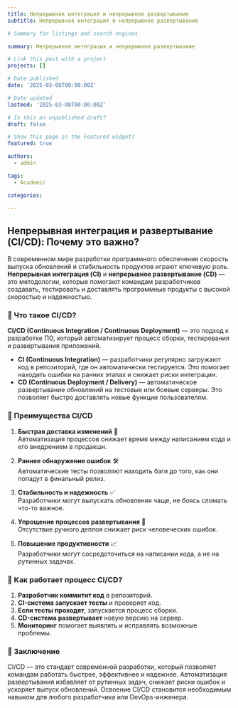 ```yaml
---
title: Непрерывная интеграция и непрерывное развертывание
subtitle: Непрерывная интеграция и непрерывное развертывание

# Summary for listings and search engines

summary: Непрерывная интеграция и непрерывное развертывание

# Link this post with a project
projects: []

# Date published
date: '2025-03-08T00:00:00Z'

# Date updated
lastmod: '2025-03-08T00:00:00Z'

# Is this an unpublished draft?
draft: false

# Show this page in the Featured widget?
featured: true

authors:
  - admin

tags:
  - Academic

categories:
  
---
```


## Непрерывная интеграция и развертывание (CI/CD): Почему это важно?

В современном мире разработки программного обеспечения скорость выпуска обновлений и стабильность продуктов играют ключевую роль. **Непрерывная интеграция (CI)** и **непрерывное развертывание (CD)** — это методологии, которые помогают командам разработчиков создавать, тестировать и доставлять программные продукты с высокой скоростью и надежностью.

### 🔹 Что такое CI/CD?
**CI/CD (Continuous Integration / Continuous Deployment)** — это подход к разработке ПО, который автоматизирует процесс сборки, тестирования и развертывания приложений.

- **CI (Continuous Integration)** — разработчики регулярно загружают код в репозиторий, где он автоматически тестируется. Это помогает находить ошибки на ранних этапах и снижает риски интеграции.
- **CD (Continuous Deployment / Delivery)** — автоматическое развертывание обновлений на тестовые или боевые серверы. Это позволяет быстро доставлять новые функции пользователям.

### 🔹 Преимущества CI/CD
1. **Быстрая доставка изменений** 🚀  
   Автоматизация процессов снижает время между написанием кода и его внедрением в продакшн.

2. **Раннее обнаружение ошибок** 🛠️  
   Автоматические тесты позволяют находить баги до того, как они попадут в финальный релиз.

3. **Стабильность и надежность** ✅  
   Разработчики могут выпускать обновления чаще, не боясь сломать что-то важное.

4. **Упрощение процессов развертывания** 🔄  
   Отсутствие ручного деплоя снижает риск человеческих ошибок.

5. **Повышение продуктивности** 📈  
   Разработчики могут сосредоточиться на написании кода, а не на рутинных задачах.

### 🔹 Как работает процесс CI/CD?
1. **Разработчик коммитит код** в репозиторий.
2. **CI-система запускает тесты** и проверяет код.
3. **Если тесты проходят**, запускается процесс сборки.
4. **CD-система развертывает** новую версию на сервер.
5. **Мониторинг** помогает выявлять и исправлять возможные проблемы.

### 🔹 Заключение
CI/CD — это стандарт современной разработки, который позволяет командам работать быстрее, эффективнее и надежнее. Автоматизация развертывания избавляет от рутинных задач, снижает риски ошибок и ускоряет выпуск обновлений. Освоение CI/CD становится необходимым навыком для любого разработчика или DevOps-инженера.
